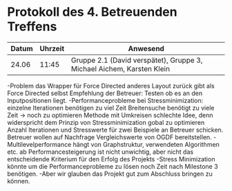 # Protokoll des 4. Betreuenden Treffens

Datum | Uhrzeit | Anwesend
------|---------|---------
24.06 | 11:45   | Gruppe 2.1 (David verspätet), Gruppe 3, Michael Aichem, Karsten Klein

-Problem das Wrapper für Force Directed anderes Layout zurück gibt als Force Directed selbst
Empfehlung der Betreuer: Testen ob es an den Inputpositionen liegt. 
-Performanceprobleme bei Stressminimization:
einzelne Iterationen benötigen zu viel Zeit
Breitensuche benötigt zu viele Zeit -> noch zu optimieren
Methode mit Umkreisen schlechte Idee, denn widerspricht dem Prinzip von Stressminimization gobal zu optimieren
Anzahl Iterationen und Stresswerte für zwei Beispiele an Betreuer schicken.
Betreuer wollen auf Nachfrage Vergleichswerte von OGDF bereitstellen.
-Multilevelperformance hängt von Graphstruktur, verwendeten Algorithmen etc. ab
Performancesteigerung ist nicht unwichtig, aber nicht das entscheidende Kriterium für den Erfolg des Projekts
-Stress Minimization könnte um die Performanceprobleme zu lösen noch Zeit nach Milestone 3 benötigen.
-Aber wir glauben das Projekt gut zum Abschluss bringen zu können.
